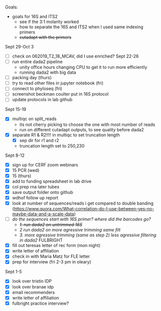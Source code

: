 Goals: 
-  goals for 16S and ITS2
	- see if the 3:1 molarity worked
	- how to separate the 16S and ITS2 when I used same indexing primers 
	- ~~cutadapt with the primers~~ 

Sept 29-Oct 3
- [ ] check on 062019_T2_18_MCAV, did I use enriched?
Sept 22-26
- [ ] run entire dada2 pipeline
	- unity office hours changing CPU to get it to run more efficiently
	- running dada2 with big data
- [ ] packing day (thurs)
- [ ] try to read other files in jupyter notebook (fri)
- [ ] connect to phyloseq (fri)
- [ ] screenshot beckman coulter put in 16S protocol
- [ ] update protocols in lab github

Sept 15-19
- [x] multiqc on split_reads
	- its not cherry picking to choose the one with most number of reads
	- run on different cutadapt outputs, to see quality before dada2
- [x] separate R1 & R2!!!! in multiqc to set truncation length
	- [x] sep dir for r1 and r2
	- truncation length set to 250,230


Sept 8-12
- [x] sign up for CERF zoom webinars
- [x] 15 PCR (wed)
- [x] 15 (thurs)
- [x] add to funding spreadsheet in lab drive
- [x] col prep rna later tubes
- [x] save output folder onto github
- [x] wdhof follow up report
- [x] look at number of sequences/reads i get compared to double banding (https://www.quora.com/What-correlation-do-I-use-between-yes-no-maybe-data-and-a-scale-data)
- [ ] *do the sequences start with 16S primer? where did the barcodes go?*
	- *~~1. run dada2 on untrimmed 16S~~*
	- *2 run dada2 on more agressive trimming same filt*
	- *3. more agressive trimming (same as step 2) less agressive filtering in dada2*
FULBRIGHT
- [x] fill out teresas letter of rec form (mon night)
- [x] write letter of affiliation
- [x] check in with Maria Matz for FLE letter
- [x] prep for interview (fri 2-3 pm in oleary)

Sept 1-5
- [x] look over tristin IDP
- [x] look over branae idp
- [x] email recommenders 
- [x] write letter of affiliation
- [x] fulbright practice interview?